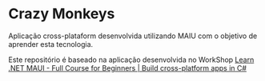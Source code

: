 # Crazy Monkeys

Aplicação cross-plataform desenvolvida utilizando MAIU com o objetivo de aprender esta tecnologia.

Este repositório é baseado na aplicação desenvolvida no WorkShop [Learn .NET MAUI - Full Course for Beginners | Build cross-platform apps in C#](https://www.youtube.com/watch?v=DuNLR_NJv8U)
